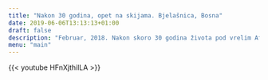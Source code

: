 ```yaml
---
title: "Nakon 30 godina, opet na skijama. Bjelašnica, Bosna"
date: 2019-06-06T13:13:13+01:00
draft: false
description: "Februar, 2018. Nakon skoro 30 godina života pod vrelim Afričkim suncem, vratio sam se na skijanje. Naravno, na planini Bjelašnici koja se nalazi na oko 28km od Sarajeva u Bosni. Ako ne tamo, gde onda? Kratak video koji je napravila moja žena."
menu: "main"
---
```


{{< youtube HFnXjthilLA >}}